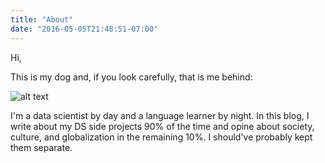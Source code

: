 ```yaml
---
title: "About"
date: "2016-05-05T21:48:51-07:00"
---
```


Hi,

This is my dog and, if you look carefully, that is me behind:

<img src="https://avatars1.githubusercontent.com/u/4780585?v=3&s=350" alt="alt text">

I'm a data scientist by day and a language learner by night. In this blog, I write about my DS side projects 90% of the time and opine about society, culture, and globalization in the remaining 10%. I should've probably kept them separate.